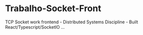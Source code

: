 # Trabalho-Socket-Front

TCP Socket work frontend - Distributed Systems Discipline - Built React/Typescript/SocketIO ...
